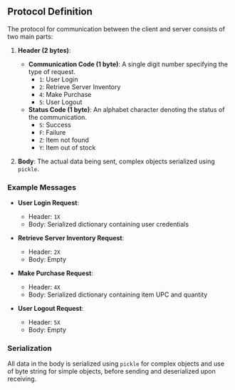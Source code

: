 ## Protocol Definition

The protocol for communication between the client and server consists of two main parts:

1. **Header (2 bytes)**: 
   - **Communication Code (1 byte)**: A single digit number specifying the type of request.
     - `1`: User Login
     - `2`: Retrieve Server Inventory
     - `4`: Make Purchase
     - `5`: User Logout
   - **Status Code (1 byte)**: An alphabet character denoting the status of the communication.
     - `S`: Success
     - `F`: Failure
     - `Z`: Item not found
     - `Y`: Item out of stock

2. **Body**: The actual data being sent, complex objects serialized using `pickle`.

### Example Messages

- **User Login Request**: 
  - Header: `1X`
  - Body: Serialized dictionary containing user credentials

- **Retrieve Server Inventory Request**:
  - Header: `2X`
  - Body: Empty

- **Make Purchase Request**:
  - Header: `4X`
  - Body: Serialized dictionary containing item UPC and quantity

- **User Logout Request**:
  - Header: `5X`
  - Body: Empty

### Serialization

All data in the body is serialized using `pickle` for complex objects and use of byte string for simple objects, before sending and deserialized upon receiving.
